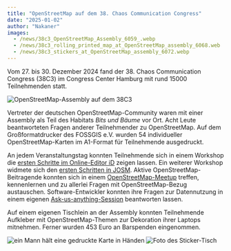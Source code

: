 ```yaml
---
title: "OpenStreetMap auf dem 38. Chaos Communication Congress"
date: "2025-01-02"
author: "Nakaner"
images:
  - /news/38c3_OpenStreetMap_Assembly_6059_.webp
  - /news/38c3_rolling_printed_map_at_OpenStreetMap_assembly_6068.web
  - /news/38c3_stickers_at_OpenStreetMap_assembly_6072.webp
---
```


Vom 27. bis 30. Dezember 2024 fand der 38. Chaos Communication Congress (38C3) im Congress Center Hamburg mit rund 15000 Teilnehmenden statt.

![OpenStreetMap-Assembly auf dem 38C3](/news/38c3_OpenStreetMap_Assembly_6059_.webp)

Vertreter der deutschen OpenStreetMap-Community waren mit einer Assembly als Teil des Habitats *Bits und Bäume* vor Ort. Acht Leute beantworteten
Fragen anderer Teilnehmender zu OpenStreetMap. Auf dem Großformatdrucker des FOSSGIS e.V. wurden 54 individueller OpenStreetMap-Karten im A1-Format für Teilnehmende ausgedruckt.

An jedem Veranstaltungstag konnten Teilnehmende sich in einem Workshop die [ersten Schritte im Online-Editor iD](https://events.ccc.de/congress/2024/hub/de/event/0-einstieg-in-openstreetmap-mit-dem-online-editor-id/) zeigen lassen. Ein weiterer Workshop widmete sich den [ersten Schritten in
JOSM](https://events.ccc.de/congress/2024/hub/de/event/einstieg-in-josm-fr-fortgeschrittene-openstreetmapper/). Aktive OpenStreetMap-Beitragende konnten sich in einem [OpenStreetMap-Meetup](https://events.ccc.de/congress/2024/hub/de/event/openstreetmap-meetup/) treffen, kennenlernen und zu allerlei Fragen mit OpenStreetMap-Bezug austauschen.
Software-Entwickler konnten ihre Fragen zur Datennutzung in einem eigenen [Ask-us-anything-Session](https://events.ccc.de/congress/2024/hub/de/event/openstreetmap-software-development-ask-us-anything/) beantworten lassen.

Auf einem eigenen Tischlein an der Assembly konnten Teilnehmende Aufkleber mit OpenStreetMap-Themen zur Dekoration ihrer Laptops mitnehmen.
Ferner wurden 453 Euro an Barspenden eingenommen.

![ein Mann hält eine gedruckte Karte in Händen](/news/38c3_rolling_printed_map_at_OpenStreetMap_assembly_6068.webp)
![Foto des Sticker-Tisch](/news/38c3_stickers_at_OpenStreetMap_assembly_6072.webp)
